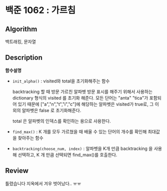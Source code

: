 # 백준 1062 : 가르침

## Algorithm

백트래킹, 문자열

## Description
**함수설명**
+ `init_alpha()` : visited와 total을 초기화해주는 함수

    backtracking 할 때 방문 가르친 알파벳 방문 표시를 해주기 위해서 사용하는 dictionary 형식의 visited 를 초기화 해준다. 모든 단어는 "anta" "tica"가 포함되어 있기 때문에 ["a","n","t","i","c"]에 해당하는 알파벳은 visited가 true로, 그 이외의 알파벳은 false 로 초기화해준다.

    total 은 알파벳의 인덱스를 확인하는 용으로 사용한다.

+ `find_max()` : K 개를 모두 가르쳤을 때 배울 수 있는 단어의 개수를 확인해 최대값을 찾아주는 함수

+ `backtracking(choose_num, index)` : 알파벳을 K개 만큼 backtracking 을 사용해 선택하고, K 개 만큼 선택되면 find_max()를 호출한다.

## Review

틀렸습니다 지옥에서 겨우 벗어났다.. ㅠㅠ
